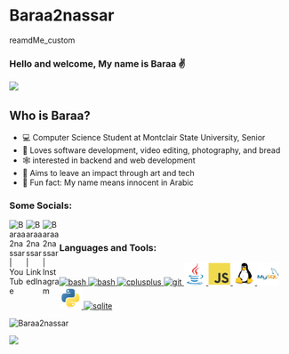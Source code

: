 # Baraa2nassar
 reamdMe_custom

### Hello and welcome, My name is Baraa ✌ 
![](https://komarev.com/ghpvc/?username=Baraa2nassar&color=blue) 


## Who is Baraa? 
- 💻 Computer Science Student at Montclair State University, Senior
- 🍞 Loves software development, video editing, photography, and bread
- 🕸 interested in backend and web development
- 🥅 Aims to leave an impact through art and tech
- 🎈 Fun fact: My name means innocent in Arabic


### Some Socials:
[<img align="left" alt="Baraa2nassar | YouTube" width="30px" src="https://cdn.discordapp.com/attachments/767632792950407179/928150170057736262/187209.png" />][youtube]
[<img align="left" alt="Baraa2nassar | LinkedIn" width="30px" src="https://cdn.discordapp.com/attachments/767632792950407179/928150684140961802/1377213.png" />][linkedin]
[<img align="left" alt="Baraa2nassar | Instagram" width="30px" src="https://media.discordapp.net/attachments/767632792950407179/928150883609481288/3670125.png" />][instagram]

<br />

</details>

<h3 align="left">Languages and Tools:</h3>
<p align="left"> <a href="https://www.postgresql.org/" target="_blank"> <img src="https://upload.wikimedia.org/wikipedia/commons/thumb/2/29/Postgresql_elephant.svg/993px-Postgresql_elephant.svg.png" alt="bash" width="40" height="40"/> </a> <a href="https://cloud.google.com/" target="_blank"> <img src="https://media.discordapp.net/attachments/767632792950407179/927318810720100422/social-icon-google-cloud-1200-630.png?width=503&height=502" alt="bash" width="40" height="40"/> </a> <a href="https://www.tutorialspoint.com/cprogramming/index.htm" target="_blank"> <img src="https://qph.fs.quoracdn.net/main-qimg-d2696a664169d5901d8dad5b65e0dba9" alt="cplusplus" width="40" height="40"/> </a> <a href="https://git-scm.com/" target="_blank"> <img src="https://www.vectorlogo.zone/logos/git-scm/git-scm-icon.svg" alt="git" width="40" height="40"/> </a> </a> <a href="https://www.java.com" target="_blank"> <img src="https://raw.githubusercontent.com/devicons/devicon/master/icons/java/java-original.svg" alt="java" width="40" height="40"/> </a> <a href="https://developer.mozilla.org/en-US/docs/Web/JavaScript" target="_blank"> <img src="https://raw.githubusercontent.com/devicons/devicon/master/icons/javascript/javascript-original.svg" alt="javascript" width="40" height="40"/> </a> <a href="https://www.linux.org/" target="_blank"> <img src="https://raw.githubusercontent.com/devicons/devicon/master/icons/linux/linux-original.svg" alt="linux" width="40" height="40"/> </a> </a> <a href="https://www.mysql.com/" target="_blank"> <img src="https://raw.githubusercontent.com/devicons/devicon/master/icons/mysql/mysql-original-wordmark.svg" alt="mysql" width="40" height="40"/> </a> <a href="https://www.python.org" target="_blank"> <img src="https://raw.githubusercontent.com/devicons/devicon/master/icons/python/python-original.svg" alt="python" width="40" height="40"/> </a> <a href="https://www.sqlite.org/" target="_blank"> <img src="https://www.vectorlogo.zone/logos/sqlite/sqlite-icon.svg" alt="sqlite" width="40" height="40"/> </a> </p>

<p><img src="https://github-readme-stats.vercel.app/api?username=Baraa2nassar&show_icons=true&locale=en&theme=nord&date_format=M%20j%5B%2C%20Y%5D" alt="Baraa2nassar" /></p>
<p><img src="https://github-readme-streak-stats.herokuapp.com/?user=Baraa2nassar&theme=nord&date_format=M%20j%5B%2C%20Y%5D" /></p>
<!-- [![GitHub Streak](//github-readme-streak-stats.herokuapp.com?user=Baraa2nassar&theme=nord&date_format=M%20j%5B%2C%20Y%5D)] -->

[youtube]: https://www.youtube.com/channel/UC8kNE4PAg6zodiZm3X6sLcg?app=desktop
[linkedin]: https://www.linkedin.com/in/baraa2nassar/
[instagram]: https://www.instagram.com/baraa2nassar/


